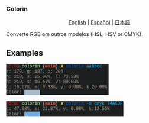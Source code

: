 ### Colorin

<p align="center">
	<a href="../README-en.md">English</a> |
	<a href="README-es.md">Español</a> |
	<a href="README-jp.md">日本語</a>
</p>

Converte RGB em outros modelos (HSL, HSV or CMYK).

## Examples

![normal](../imgs/normal.png)

![cmyk](../imgs/cmyk.png)
